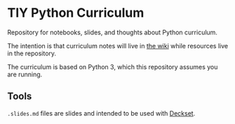 # TIY Python Curriculum

Repository for notebooks, slides, and thoughts about Python curriculum.

The intention is that curriculum notes will live in [the wiki](https://github.com/theironyard/python-curriculum/wiki) while resources live in the repository.

The curriculum is based on Python 3, which this repository assumes you are running.

## Tools

`.slides.md` files are slides and intended to be used with [Deckset](http://www.decksetapp.com/).